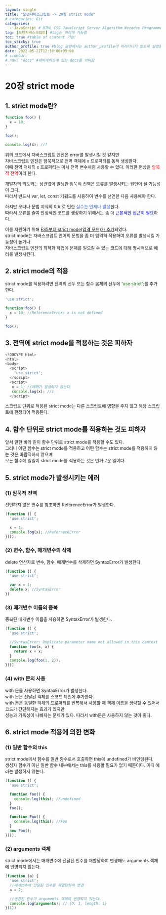 ```yaml
---
layout: single
title: "모던자바스크립트 -> 20장 strict mode"  
# categories: Git
categories:
  - JavaScript # HTML CSS JavaScript Server Algorithm Wecodes Programmers CS Github Blog
tag: [모던자바스크립트] #tag는 여러개 가능함
toc: true #table of content 기능!
toc_sticky: true
author_profile: true #blog 글안에서는 author_profile이 따라다니지 않도록 설정함
date: 2022-05-22T12:10:00+09:00
# sidebar:
# nav: "docs" #네비게이션에 있는 docs를 의미함
---
```

# 20장 strict mode
## 1. strict mode란?
```js
function foo() {
  x = 10;
}

foo();

console.log(x); //?
```

위의 코드에서 자바스크립트 엔진은 error를 발생시킬 것 같지만  
자바스크립트 엔진은 암묵적으로 전역 객체에 x 프로퍼티를 동적 생성한다.  
이때 전역 객체의 x 프로퍼티는 마치 전역 변수처럼 사용할 수 있다. 이러한 현상을 <span style="color:red">암묵적 전역</span>이라 한다.  

개발자의 의도와는 상관없이 발생한 암묵적 전역은 오류를 발생시키는 원인이 될 가능성이 크다.  
따라서 반드시 var, let, const 키워드를 사용하여 변수를 선언한 다음 사용해야 한다.  

하지만 오타나 문법 지식의 미비로 인한 <span style="color:royalblue">실수는 언제나 발생</span>한다.  
따라서 오류를 줄여 안정적인 코드를 생상하기 위해서는 좀 더 <span style="color:blue">근본적인 접근이 필요</span>하다.  

이를 지원하기 위해 <u>ES5부터 strict mode(엄격 모드)가 추가</u>되었다.  
strict mode는 자바스크립트 언어의 문법을 좀 더 엄격히 적용하여 오류를 발생시킬 가능성이 높거나  
자바스크립트 엔진의 최적화 작업에 문제를 일으킬 수 있는 코드에 대해 명시적으로 에러를 발생시킨다.  

## 2. strict mode의 적용
strict mode를 적용하려면 전역의 선두 또는 함수 몸체의 선두에 '<span style="color:green">use strict';</span>를 추가한다.  

```js
'use strict';

function foo() {
  x = 10; //ReferenceError: x is not defined
}

foo();
```

## 3. 전역에 strict mode를 적용하는 것은 피하자

```js
<!DOCYPE html>
<html>
<body>
  <script>
    'use strict';
  </script>
  <script>
   x = 1; //에러가 발생하지 않는다.
   console.log(x); //1
  </script>
```

스크립트 단위로 적용된 strict mode는 다른 스크립트에 영향을 주지 않고 해당 스크립트에 한정되어 적용된다.  

## 4. 함수 단위로 strict mode를 적용하는 것도 피하자
앞서 말한 바와 같이 함수 단위로 strict mode를 적용할 수도 있다.  
그러나 어떤 함수는 strict mode를 적용하고 어떤 함수는 strict mode를 적용하지 않는 것은 바람직하지 않으며  
모든 함수에 일일이 strict mode를 적용하는 것은 번거로운 일이다.  

## 5. strict mode가 발생시키는 에러
### (1) 암묵적 전역
선언하지 않은 변수를 참조하면 ReferenceError가 발생한다.  

```js
(function () {
  'use strict';

  x = 1;
  console.log(x); //ReferneceError
}());
```

### (2) 변수, 함수, 매개변수의 삭제
delete 연산자로 변수, 함수, 매개변수를 삭제하면 SyntaxError가 발생한다.  

```js
(function () {
  'use strict';

  var x = 1;
  delete x; //SyntaxError
})
```

### (3) 매개변수 이름의 중복
중복된 매개변수 이름을 사용하면 SyntaxError가 발생한다.  

```js
(function () {
  'use strict';

  //SyntaxError: Duplicate parameter name not allowed in this context
  function foo(x, x) {
    return x + x;
  }
  console.log(foo(1, 2));
}())
```

### (4) with 문의 사용
with 문을 사용하면 SyntaxError가 발생한다.  
with 문은 전달된 객체를 스코프 체인에 추가한다.  
with 문은 동일한 객체의 프로퍼티를 반복해서 사용할 때 객체 이름을 생략할 수 있어서 코드가 간단해지는 효과가 있지만  
성능과 가독성이 나빠지는 문제가 있다. 따라서 with문은 사용하지 않는 것이 좋다.  

## 6. strict mode 적용에 의한 변화
### (1) 일반 함수의 this
strict mode에서 함수를 일반 함수로서 호출하면 this에 undefined가 바인딩된다.  
생성자 함수가 아닌 일반 함수 내부에서는 this를 사용할 필요가 없기 때문이다. 이때 에러는 발생하지 않는다.  

```js
(function () {
  'use strict';

  function foo() {
    console.log(this); //undefined
  }
  foo();

  function Foo() {
    console.log(this); //Foo
  }
  new Foo();
}());
```

### (2) arguments 객체
strict mode에서는 매개변수에 전달된 인수를 재할당하여 변경해도 arguments 객체에 반영되지 않는다.  

```js
(function (a) {
  'use strict';
  //매개변수에 전달된 인수를 재할당하여 변경
  a = 2;

  //변경된 인수가 arguments 객체에 반영되지 않는다.
  console.log(arguments); // {0: 1, length: 1}
}(1))
```

<!-- 메소드 위에 변수 선언, 메소드 안에 메소드, 메소드 끝나고 리턴 -->

<!-- ### 2. Link 넣기

```

유형 1: (설명어를 입력) : [gunhee's coding blog](https://gunhee-jeong.github.io/)
유형 2: (URL 자동연결) : <https://gunhee-jeong.github.io/>
유형 3: (동일 파일 내 '문단으로 이동') : [1. Header로 이동](###-1-header)

```

유형 1: (설명어를 입력) : [gunhee's coding blog](https://gunhee-jeong.github.io/)
유형 2: (URL 자동연결) : <https://gunhee-jeong.github.io/>
유형 3: (동일 파일 내 '문단으로 이동') : [1. Header로 이동](#1-header)
유형 3의 방법

1. 특수문자를 제거
2. 스페이스는 -로 바꾸고
3. 대문자는 소문자로!
   그래서 ### 1. Header -> #1-header

## Link: [google][https://www.google.com/]

### 3. 수평선

```

---

```

---

### 4. 라인 바꾸기

```

스페이스바를 2번 눌러주면 다음칸으로
이동할 수 있어요!

```

---

스페이스바를 2번 눌러주면
다음칸으로 이동할 수 있어요!

### 5. list 만들기

```

1. 1번
2. 2번
3. 3번

- 순서없는 list
  - 순서없는 list
    - 순서없는 list

```

1. 1번
2. 2번
3. 3번

- 순서없는 list
  - 순서없는 list
    - 순서없는 list

---

### 6. font 관련

```

**진하게** -> 볼드
_기울여서_ -> 이탤릭체
~~취소선~~ -> 취소선

<ul>밑줄넣기</ul> -> 밑줄
<span style="color:red">빨간 글씨</span> -> 글자색
이것이 `인라인` 입니다 -> 인라인 코드
```

**진하게** -> 볼드
_기울여서_ -> 이탤릭체
~~취소선~~ -> 취소선
<u>밑줄넣기</u> -> 밑줄
<span style="color:red">빨간 글씨</span>
이것이 `인라인` 입니다 -> 인라인 코드

---

### 7. 인용구문

```
> coding
>
> > JavaScript
> >
> > > 내가 프짱!
```

> coding
>
> > JavaScript
> >
> > > 내가 프짱!

---

### 8. 이미지 삽입

```
유형1: ('사이즈를 조절' -> HTML 태그 사용) : <img src="https://gunhee-jeong.github.io/assets/images/blogLogo.png" width="300" height="200">
유형2: (이미지 삽입 후 -> 링크 걸기)
[![이미지](https://gunhee-jeong.github.io/assets/images/blogLogo/blogLogo.png)](https://gunhee-jeong.github.io/)
```

유형1: ('사이즈를 조절' -> HTML 태그 사용) : <img src="https://gunhee-jeong.github.io/assets/images/blogLogo.png" width="300" height="200">
유형2: (이미지 삽입 후 -> 링크 걸기)
[![이미지](https://gunhee-jeong.github.io/assets/images/blogLogo.png)](https://gunhee-jeong.github.io/)

### 9. 표 만들기

```
||국어|영어|
| :--- | ---: | :--: |
|건희 | 100점 | 100점
|철수 | 100점 | 100점
```

|      |  국어 | 영어  |
| :--- | ----: | :---: |
| 건희 | 100점 | 100점 |
| 철수 | 100점 | 100점 |

> - header를 넣고 싶은 경우 ---을 사용하고 :을 이용하여 정렬에 사용함!

### 10. 토글 만들기

```
<details>
<summary>여기를 누르세요</summary>
<div markdown="1">
숨겨진 내용
</div>
</details>
```

<details>
<summary>여기를 누르세요</summary>
<div markdown="1">
숨겨진 내용
</div>
</details> -->
